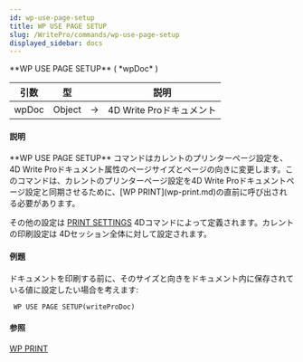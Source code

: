 ```yaml
---
id: wp-use-page-setup
title: WP USE PAGE SETUP
slug: /WritePro/commands/wp-use-page-setup
displayed_sidebar: docs
---
```


<!--REF #_command_.WP USE PAGE SETUP.Syntax-->**WP USE PAGE SETUP** ( *wpDoc* )<!-- END REF-->
<!--REF #_command_.WP USE PAGE SETUP.Params-->
| 引数 | 型 |  | 説明 |
| --- | --- | --- | --- |
| wpDoc | Object | &#8594;  | 4D Write Proドキュメント |

<!-- END REF-->

#### 説明 

<!--REF #_command_.WP USE PAGE SETUP.Summary-->**WP USE PAGE SETUP** コマンドはカレントのプリンターページ設定を、4D Write Proドキュメント属性のページサイズとページの向きに変更します。<!-- END REF-->このコマンドは、カレントのプリンターページ設定を4D Write Proドキュメントページ設定と同期させるために、[WP PRINT](wp-print.md)の直前に呼び出される必要があります。

その他の設定は [PRINT SETTINGS](../../commands-legacy/print-settings.md) 4Dコマンドによって定義されます。カレントの印刷設定は 4Dセッション全体に対して設定されます。

#### 例題 

ドキュメントを印刷する前に、そのサイズと向きをドキュメント内に保存されている値に設定したい場合を考えます:

```4d
 WP USE PAGE SETUP(writeProDoc)
```

#### 参照 

[WP PRINT](wp-print.md)  